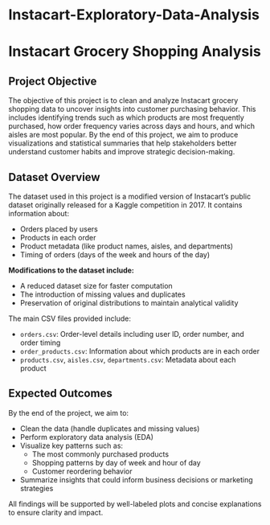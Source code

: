 # Instacart-Exploratory-Data-Analysis
# Instacart Grocery Shopping Analysis

## Project Objective
The objective of this project is to clean and analyze Instacart grocery shopping data to uncover insights into customer purchasing behavior. This includes identifying trends such as which products are most frequently purchased, how order frequency varies across days and hours, and which aisles are most popular. By the end of this project, we aim to produce visualizations and statistical summaries that help stakeholders better understand customer habits and improve strategic decision-making.

##  Dataset Overview
The dataset used in this project is a modified version of Instacart’s public dataset originally released for a Kaggle competition in 2017. It contains information about:
- Orders placed by users
- Products in each order
- Product metadata (like product names, aisles, and departments)
- Timing of orders (days of the week and hours of the day)

**Modifications to the dataset include:**
- A reduced dataset size for faster computation
- The introduction of missing values and duplicates
- Preservation of original distributions to maintain analytical validity

The main CSV files provided include:
- `orders.csv`: Order-level details including user ID, order number, and order timing
- `order_products.csv`: Information about which products are in each order
- `products.csv`, `aisles.csv`, `departments.csv`: Metadata about each product

##  Expected Outcomes
By the end of the project, we aim to:
- Clean the data (handle duplicates and missing values)
- Perform exploratory data analysis (EDA)
- Visualize key patterns such as:
  - The most commonly purchased products
  - Shopping patterns by day of week and hour of day
  - Customer reordering behavior
- Summarize insights that could inform business decisions or marketing strategies

All findings will be supported by well-labeled plots and concise explanations to ensure clarity and impact.
